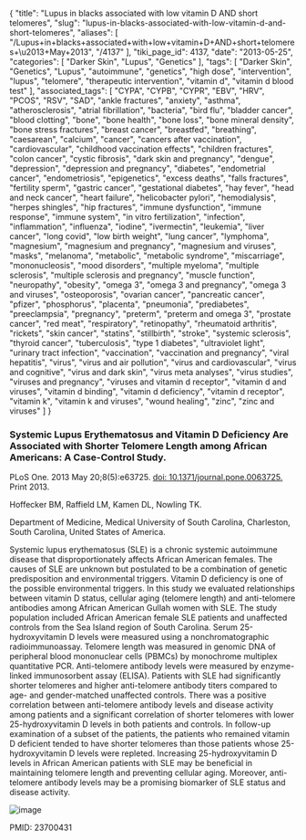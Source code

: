 {
    "title": "Lupus in blacks associated with low vitamin D AND short telomeres",
    "slug": "lupus-in-blacks-associated-with-low-vitamin-d-and-short-telomeres",
    "aliases": [
        "/Lupus+in+blacks+associated+with+low+vitamin+D+AND+short+telomeres+\u2013+May+2013",
        "/4137"
    ],
    "tiki_page_id": 4137,
    "date": "2013-05-25",
    "categories": [
        "Darker Skin",
        "Lupus",
        "Genetics"
    ],
    "tags": [
        "Darker Skin",
        "Genetics",
        "Lupus",
        "autoimmune",
        "genetics",
        "high dose",
        "intervention",
        "lupus",
        "telomere",
        "therapeutic intervention",
        "vitamin d",
        "vitamin d blood test"
    ],
    "associated_tags": [
        "CYPA",
        "CYPB",
        "CYPR",
        "EBV",
        "HRV",
        "PCOS",
        "RSV",
        "SAD",
        "ankle fractures",
        "anxiety",
        "asthma",
        "atherosclerosis",
        "atrial fibrillation",
        "bacteria",
        "bird flu",
        "bladder cancer",
        "blood clotting",
        "bone",
        "bone health",
        "bone loss",
        "bone mineral density",
        "bone stress fractures",
        "breast cancer",
        "breastfed",
        "breathing",
        "caesarean",
        "calcium",
        "cancer",
        "cancers after vaccination",
        "cardiovascular",
        "childhood vaccination effects",
        "children fractures",
        "colon cancer",
        "cystic fibrosis",
        "dark skin and pregnancy",
        "dengue",
        "depression",
        "depression and pregnancy",
        "diabetes",
        "endometrial cancer",
        "endometriosis",
        "epigenetics",
        "excess deaths",
        "falls fractures",
        "fertility sperm",
        "gastric cancer",
        "gestational diabetes",
        "hay fever",
        "head and neck cancer",
        "heart failure",
        "helicobacter pylori",
        "hemodialysis",
        "herpes shingles",
        "hip fractures",
        "immune dysfunction",
        "immune response",
        "immune system",
        "in vitro fertilization",
        "infection",
        "inflammation",
        "influenza",
        "iodine",
        "ivermectin",
        "leukemia",
        "liver cancer",
        "long covid",
        "low birth weight",
        "lung cancer",
        "lymphoma",
        "magnesium",
        "magnesium and pregnancy",
        "magnesium and viruses",
        "masks",
        "melanoma",
        "metabolic",
        "metabolic syndrome",
        "miscarriage",
        "mononucleosis",
        "mood disorders",
        "multiple myeloma",
        "multiple sclerosis",
        "multiple sclerosis and pregnancy",
        "muscle function",
        "neuropathy",
        "obesity",
        "omega 3",
        "omega 3 and pregnancy",
        "omega 3 and viruses",
        "osteoporosis",
        "ovarian cancer",
        "pancreatic cancer",
        "pfizer",
        "phosphorus",
        "placenta",
        "pneumonia",
        "prediabetes",
        "preeclampsia",
        "pregnancy",
        "preterm",
        "preterm and omega 3",
        "prostate cancer",
        "red meat",
        "respiratory",
        "retinopathy",
        "rheumatoid arthritis",
        "rickets",
        "skin cancer",
        "statins",
        "stillbirth",
        "stroke",
        "systemic sclerosis",
        "thyroid cancer",
        "tuberculosis",
        "type 1 diabetes",
        "ultraviolet light",
        "urinary tract infection",
        "vaccination",
        "vaccination and pregnancy",
        "viral hepatitis",
        "virus",
        "virus and air pollution",
        "virus and cardiovascular",
        "virus and cognitive",
        "virus and dark skin",
        "virus meta analyses",
        "virus studies",
        "viruses and pregnancy",
        "viruses and vitamin d receptor",
        "vitamin d and viruses",
        "vitamin d binding",
        "vitamin d deficiency",
        "vitamin d receptor",
        "vitamin k",
        "vitamin k and viruses",
        "wound healing",
        "zinc",
        "zinc and viruses"
    ]
}


### Systemic Lupus Erythematosus and Vitamin D Deficiency Are Associated with Shorter Telomere Length among African Americans: A Case-Control Study.

PLoS One. 2013 May 20;8(5):e63725. [doi: 10.1371/journal.pone.0063725.](https://doi.org/10.1371/journal.pone.0063725.) Print 2013.

Hoffecker BM, Raffield LM, Kamen DL, Nowling TK.

Department of Medicine, Medical University of South Carolina, Charleston, South Carolina, United States of America.

Systemic lupus erythematosus (SLE) is a chronic systemic autoimmune disease that disproportionately affects African American females. The causes of SLE are unknown but postulated to be a combination of genetic predisposition and environmental triggers. Vitamin D deficiency is one of the possible environmental triggers. In this study we evaluated relationships between vitamin D status, cellular aging (telomere length) and anti-telomere antibodies among African American Gullah women with SLE. The study population included African American female SLE patients and unaffected controls from the Sea Island region of South Carolina. Serum 25-hydroxyvitamin D levels were measured using a nonchromatographic radioimmunoassay. Telomere length was measured in genomic DNA of peripheral blood mononuclear cells (PBMCs) by monochrome multiplex quantitative PCR. Anti-telomere antibody levels were measured by enzyme-linked immunosorbent assay (ELISA). Patients with SLE had significantly shorter telomeres and higher anti-telomere antibody titers compared to age- and gender-matched unaffected controls. There was a positive correlation between anti-telomere antibody levels and disease activity among patients and a significant correlation of shorter telomeres with lower 25-hydroxyvitamin D levels in both patients and controls. In follow-up examination of a subset of the patients, the patients who remained vitamin D deficient tended to have shorter telomeres than those patients whose 25-hydroxyvitamin D levels were repleted. Increasing 25-hydroxyvitamin D levels in African American patients with SLE may be beneficial in maintaining telomere length and preventing cellular aging. Moreover, anti-telomere antibody levels may be a promising biomarker of SLE status and disease activity.

<img src="https://d378j1rmrlek7x.cloudfront.net/attachments/jpeg/teleomere.jpg" alt="image">

PMID:    23700431